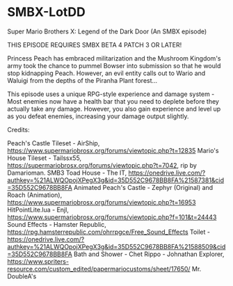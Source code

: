 # SMBX-LotDD
Super Mario Brothers X: Legend of the Dark Door (An SMBX episode)

THIS EPISODE REQUIRES SMBX BETA 4 PATCH 3 OR LATER!

Princess Peach has embraced militarization and the Mushroom Kingdom's army took the chance to pummel Bowser into submission so that he would stop kidnapping Peach. However, an evil
entity calls out to Wario and Waluigi from the depths of the Piranha Plant forest...

This episode uses a unique RPG-style experience and damage system - Most enemies now have a health bar that you need to deplete before they actually take any damage. However, you also gain experience and level up as you defeat enemies, increasing your damage output slightly. 

Credits:

Peach's Castle Tileset - AirShip, https://www.supermariobrosx.org/forums/viewtopic.php?t=12835
Mario's House Tileset - Tailssx55, https://supermariobrosx.org/forums/viewtopic.php?t=7042, rip by Damarioman.
SMB3 Toad House - The IT, https://onedrive.live.com/?authkey=%21ALWQOpojXPegX3g&id=35D552C9678BB8FA%21587381&cid=35D552C9678BB8FA
Animated Peach's Castle - Zephyr (Original) and Roach (Animation), https://www.supermariobrosx.org/forums/viewtopic.php?t=16953
HitPointLite.lua - Enjl, https://www.supermariobrosx.org/forums/viewtopic.php?f=101&t=24443
Sound Effects - Hamster Republic, https://rpg.hamsterrepublic.com/ohrrpgce/Free_Sound_Effects 
Toilet - https://onedrive.live.com/?authkey=%21ALWQOpojXPegX3g&id=35D552C9678BB8FA%21588509&cid=35D552C9678BB8FA
Bath and Shower - 
Chet Rippo - Johnathan Explorer, https://www.spriters-resource.com/custom_edited/papermariocustoms/sheet/17650/
Mr. DoubleA's 